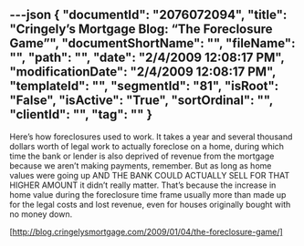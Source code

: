 ---json
{
  "documentId": "2076072094",
  "title": "Cringely’s Mortgage Blog: “The Foreclosure Game”",
  "documentShortName": "",
  "fileName": "",
  "path": "",
  "date": "2/4/2009 12:08:17 PM",
  "modificationDate": "2/4/2009 12:08:17 PM",
  "templateId": "",
  "segmentId": "81",
  "isRoot": "False",
  "isActive": "True",
  "sortOrdinal": "",
  "clientId": "",
  "tag": ""
}
---

Here’s how foreclosures used to work. It takes a year and several thousand dollars worth of legal work to actually foreclose on a home, during which time the bank or lender is also deprived of revenue from the mortgage because we aren’t making payments, remember. But as long as home values were going up AND THE BANK COULD ACTUALLY SELL FOR THAT HIGHER AMOUNT it didn’t really matter. That’s because the increase in home value during the foreclosure time frame usually more than made up for the legal costs and lost revenue, even for houses originally bought with no money down.

[http://blog.cringelysmortgage.com/2009/01/04/the-foreclosure-game/]

